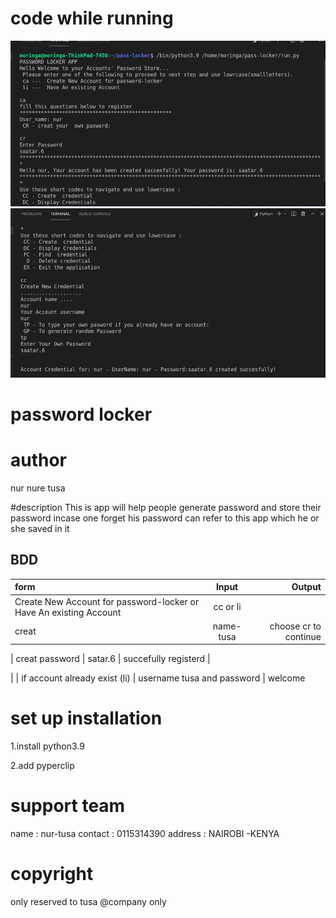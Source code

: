 # code while running 
 <img src="/11.jpeg">
  <img src="/22.jpeg">


# password locker

# author
nur nure tusa

#description
This is app will help people generate password and store their password incase one forget his password can refer to this app which he or she saved in it



## BDD
| form     | Input        | Output       |
| :------------- | :----------: | -----------: |
|  Create New Account for password-locker or  Have An existing Account   |  cc or li |    |
| creat |name-tusa    |   choose cr to continue  |

|  creat password |   satar.6 |    succefully registerd |

|   |   if account already exist (li) |  username tusa   and password | welcome



# set up installation
1.install python3.9

2.add pyperclip

# support team
name :  nur-tusa 
contact : 0115314390
address : NAIROBI -KENYA



# copyright 
only reserved to tusa @company  only

